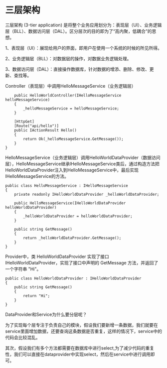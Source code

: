 # 三层架构
三层架构 (3-tier application) 是将整个业务应用划分为：表现层（UI）、业务逻辑层（BLL）、数据访问层（DAL）。区分层次的目的即为了“高内聚，低耦合”的思想。

1、表现层（UI）：展现给用户的界面，即用户在使用一个系统的时候的所见所得。

2、业务逻辑层（BLL）：对数据层的操作，对数据业务逻辑处理。

3、数据访问层（DAL）：直接操作数据库，针对数据的增添、删除、修改、更新、查找等。

Controller（表现层）中调用HelloMessageService（业务逻辑层）

```
    public HelloWorldController(IHelloMessageService helloMessageService)
    {
        _helloMessageService = helloMessageService;
    }

    [HttpGet]
    [Route("api/hello")]
    public IActionResult Hello()
    {
        return Ok(_helloMessageService.GetMessage());
    }
}
```

HelloMessageService（业务逻辑层）调用HelloWorldDataProvider（数据访问层），HelloMessageService继承IHelloMessageService类后，通过构造方法把HelloWorldDataProvider注入到HelloMessageService中，最后实现IHelloMessageService的方法。

```
public class HelloMessageService : IHelloMessageService
{
    private readonly IHelloWorldDataProvider _helloWorldDataProvider;

    public HelloMessageService(IHelloWorldDataProvider helloWorldDataProvider)
    {
        _helloWorldDataProvider = helloWorldDataProvider;
    }

    public string GetMessage()
    {
        return _helloWorldDataProvider.GetMessage();
    }
}
```

Provider中，类 HelloWorldDataProvider 实现了接口 IHelloWorldDataProvider，实现了接口中声明的 GetMessage 方法，并返回了一个字符串 "Hi"。

```
public class HelloWorldDataProvider : IHelloWorldDataProvider
{
    public string GetMessage()
    {
        return "Hi";
    }
}
```

DataProvider和Service为什么要分层呢？

为了实现每个层专注于负责自己的模块，假设我们要新增一条数据，我们就要在service里面增加数据，还要查询这条数据是否重复，这样的情况下，service中的代码会比较混乱。

其次，假设我们有多个方法都需要在数据库中进行select,为了减少代码的重复性，我们可以直接在dataprovider中实现select，然后在service中进行调用即可。
